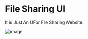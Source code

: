 # File Sharing UI

It is Just An UFor File Sharing Website.

![image](https://user-images.githubusercontent.com/72241207/171030769-f5e1fc5e-ba84-4cc6-af17-2d3f42c3a8f3.png)
